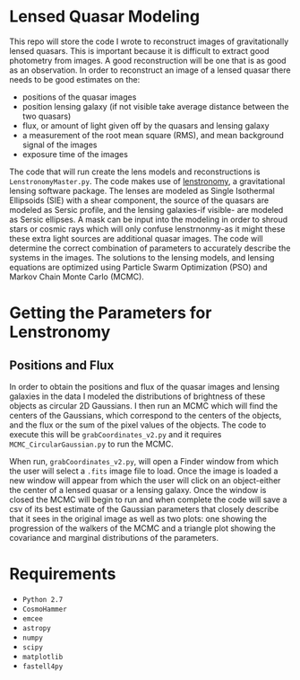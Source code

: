 # Lensed Quasar Modeling
This repo will store the code I wrote to reconstruct images of gravitationally lensed quasars. This is important because it is difficult to extract good photometry from images. A good reconstruction will be one that is as good as an observation. In order to reconstruct an image of a lensed quasar there needs to be good estimates on the:
* positions of the quasar images
* position lensing galaxy (if not visible take average distance between the two quasars)
* flux, or amount of light given off by the quasars and lensing galaxy
* a measurement of the root mean square (RMS), and mean background signal of the images
* exposure time of the images

The code that will run create the lens models and reconstructions is `LenstronomyMaster.py`. The code makes use of [lenstronomy](https://github.com/sibirrer/lenstronomy), a gravitational lensing software package. The lenses are modeled as Single Isothermal Ellipsoids (SIE) with a shear component, the source of the quasars are modeled as Sersic profile, and the lensing galaxies-if visible- are modeled as Sersic ellipses. A mask can be input into the modeling in order to shroud stars or cosmic rays which will only confuse lenstrnonmy-as it might these these extra light sources are additional quasar images. The code will determine the correct combination of parameters to accurately describe the systems in the images. The solutions to the lensing models, and lensing equations are optimized using Particle Swarm Optimization (PSO) and Markov Chain Monte Carlo (MCMC).

# Getting the Parameters for Lenstronomy
## Positions and Flux
In order to obtain the positions and flux of the quasar images and lensing galaxies in the data I modeled the distributions of brightness of these objects as circular 2D Gaussians. I then run an MCMC which will find the centers of the Gaussians, which correspond to the centers of the objects, and the flux or the sum of the pixel values of the objects. The code to execute this will be `grabCoordinates_v2.py` and it requires `MCMC_CircularGaussian.py` to run the MCMC.

When run, `grabCoordinates_v2.py`, will open a Finder window from which the user will select a `.fits` image file to load. Once the image is loaded a new window will appear from which the user will click on an object-either the center of a lensed quasar or a lensing galaxy. Once the window is closed the MCMC will begin to run and when complete the code will save a csv of its best estimate of the Gaussian parameters that closely describe that it sees in the original image as well as two plots: one showing the progression of the walkers of the MCMC and a triangle plot showing the covariance and marginal distributions of the parameters.

# Requirements
* `Python 2.7`
* `CosmoHammer`
* `emcee`
* `astropy`
* `numpy`
* `scipy`
* `matplotlib`
* `fastell4py`
